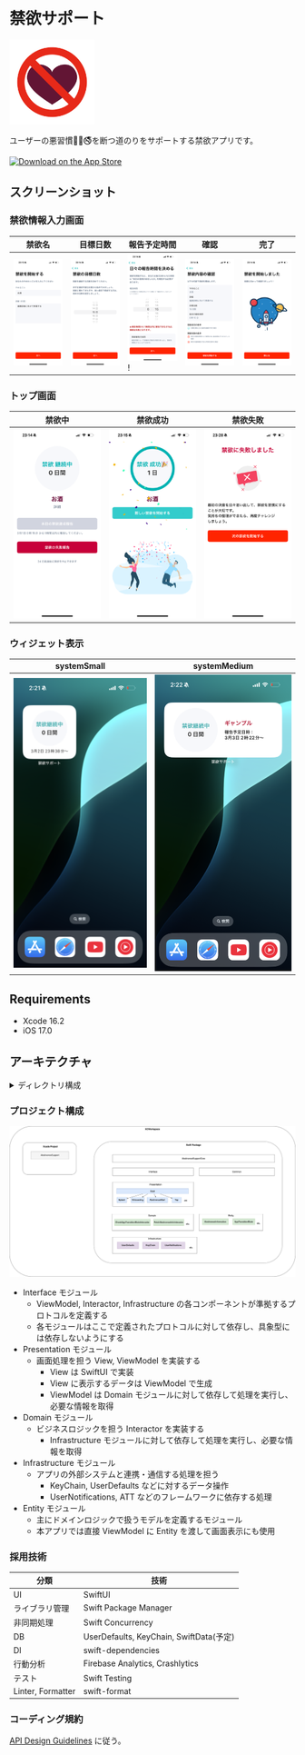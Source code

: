 # 禁欲サポート

<p align="left">
  <img width="150" height="150" src="./Projects/AbstinenceSupport/AbstinenceSupport/Assets.xcassets/AppIcon.appiconset/アプリアイコン.png" />
</p>

ユーザーの悪習慣🍫🍺🚭を断つ道のりをサポートする禁欲アプリです。

[![Download on the App Store](https://developer.apple.com/assets/elements/badges/download-on-the-app-store.svg)](https://apps.apple.com/us/app/%E7%A6%81%E6%AC%B2%E3%82%B5%E3%83%9D%E3%83%BC%E3%83%88/id6742044120)

## スクリーンショット

### 禁欲情報入力画面

| 禁欲名 | 目標日数 | 報告予定時間 | 確認 | 完了 |
| --- | --- | --- | --- | --- |
| <img src="./Images/img_start_name.png" width=300> | <img src="./Images/img_start_days.png" width=300> | <img src="./Images/img_start_reporttime.png" width=300>! | <img src="./Images/img_start_confirmation.png" width=300> | <img src="./Images/img_start_completion.png" width=300> |

### トップ画面

| 禁欲中 | 禁欲成功 | 禁欲失敗 |
| --- | --- | --- |
| <img src="./Images/img_top_progress.png" width=300> | <img src="./Images/img_top_success.png" width=300> | <img src="./Images/img_failure.png" width=300> |

### ウィジェット表示

| systemSmall | systemMedium |
| --- | --- |
| <img src="./Images/img_widget_small.png" width=300> | <img src="./Images/img_widget_medium.png" width=300> |

## Requirements

* Xcode 16.2
* iOS 17.0 

## アーキテクチャ

<details><summary>ディレクトリ構成</summary>

```md
├── AbstinenceSupport.xcworkspace
├── AbstinenceSupportPackage
│   ├── Package.swift
│   ├── Sources
│   │   ├── AbstinenceSupportCore
│   │   ├── Common
│   │   ├── Domain
│   │   ├── Entity
│   │   ├── Infrastructure
│   │   ├── Interface
│   │   ├── Presentation
│   │   └── TestHelper
│   └── Tests
│       ├── DomainTests
│       ├── EntityTests
│       └── InfrastructureTests
├── DefaultTestPlan.xctestplan
├── Projects
│   └── AbstinenceSupport
│       ├── AbstinenceSupport
│       ├── AbstinenceSupport.xcodeproj
│       ├── AbstinenceSupportWidget
│       ├── AbstinenceSupportWidgetExtension.entitlements
│       ├── Default.xcconfig
│       └── PrivacyInfo.xcprivacy
└── README.md
```

</details>

### プロジェクト構成

![project architecture](./Images/architecture.drawio.png)

* Interface モジュール
    - ViewModel, Interactor, Infrastructure の各コンポーネントが準拠するプロトコルを定義する
    - 各モジュールはここで定義されたプロトコルに対して依存し、具象型には依存しないようにする
* Presentation モジュール
    - 画面処理を担う View, ViewModel を実装する
        - View は SwiftUI で実装
        - View に表示するデータは ViewModel で生成
        - ViewModel は Domain モジュールに対して依存して処理を実行し、必要な情報を取得
* Domain モジュール
    - ビジネスロジックを担う Interactor を実装する
        - Infrastructure モジュールに対して依存して処理を実行し、必要な情報を取得
* Infrastructure モジュール
    - アプリの外部システムと連携・通信する処理を担う
        - KeyChain, UserDefaults などに対するデータ操作
        - UserNotifications, ATT などのフレームワークに依存する処理
* Entity モジュール
    - 主にドメインロジックで扱うモデルを定義するモジュール
    - 本アプリでは直接 ViewModel に Entity を渡して画面表示にも使用

### 採用技術

| 分類                | 技術                              |
| ----------------- | ------------------------------- |
| UI                | SwiftUI                         |
| ライブラリ管理           | Swift Package Manager           |
| 非同期処理             | Swift Concurrency               |
| DB                | UserDefaults, KeyChain, SwiftData(予定)          |
| DI                | swift-dependencies              |
| 行動分析              | Firebase Analytics, Crashlytics |
| テスト               | Swift Testing                   |
| Linter, Formatter | swift-format                    |

### コーディング規約

[API Design Guidelines](https://www.swift.org/documentation/api-design-guidelines/) に従う。
